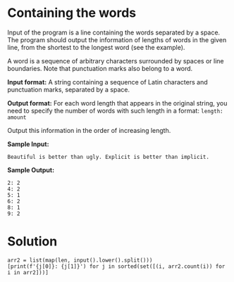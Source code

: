# Containing the words

Input of the program is a line containing the words separated by a space. The program should output the information of lengths of words in the given line, from the shortest to the longest word (see the example).

A word is a sequence of arbitrary characters surrounded by spaces or line boundaries. Note that punctuation marks also belong to a word.

**Input format:**
A string containing a sequence of Latin characters and punctuation marks, separated by a space.

**Output format:**
For each word length that appears in the original string, you need to specify the number of words with such length in a format:
`length: amount`

Output this information in the order of increasing length.

**Sample Input:**
```
Beautiful is better than ugly. Explicit is better than implicit.
```
**Sample Output:**
```
2: 2
4: 2
5: 1
6: 2
8: 1
9: 2
```
# Solution

```
arr2 = list(map(len, input().lower().split()))
[print(f'{j[0]}: {j[1]}') for j in sorted(set([(i, arr2.count(i)) for i in arr2]))]
```